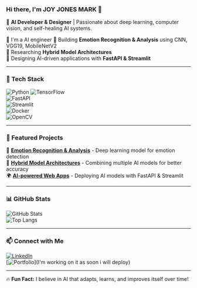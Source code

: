 ### Hi there, I'm JOY JONES MARK 👋  

🚀 **AI Developer & Designer** | Passionate about deep learning, computer vision, and self-healing AI systems.  

🔹 I'm a AI engineer
🔹 Building **Emotion Recognition & Analysis** using CNN, VGG19, MobileNetV2  
🔹 Researching **Hybrid Model Architectures**  
🔹 Designing AI-driven applications with **FastAPI & Streamlit**  

---

### 🔧 Tech Stack  
![Python](https://img.shields.io/badge/-Python-3776AB?style=flat-square&logo=python&logoColor=white)
![TensorFlow](https://img.shields.io/badge/-TensorFlow-FF6F00?style=flat-square&logo=tensorflow&logoColor=white)  
![FastAPI](https://img.shields.io/badge/-FastAPI-009688?style=flat-square&logo=fastapi&logoColor=white)  
![Streamlit](https://img.shields.io/badge/-Streamlit-FF4B4B?style=flat-square&logo=streamlit&logoColor=white)  
![Docker](https://img.shields.io/badge/-Docker-2496ED?style=flat-square&logo=docker&logoColor=white)  
![OpenCV](https://img.shields.io/badge/-OpenCV-5C3EE8?style=flat-square&logo=opencv&logoColor=white)  

---

### 📂 Featured Projects  
🚀 **[Emotion Recognition & Analysis](https://github.com/your-username/emotion-recognition)** - Deep learning model for emotion detection  
🔗 **[Hybrid Model Architectures](https://github.com/your-username/hybrid-models)** - Combining multiple AI models for better accuracy  
🌍 **[AI-powered Web Apps](https://github.com/your-username/ai-web-apps)** - Deploying AI models with FastAPI & Streamlit  

---

### 📊 GitHub Stats  
![GitHub Stats](https://github-readme-stats.vercel.app/api?username=your-username&show_icons=true&theme=dark)  
![Top Langs](https://github-readme-stats.vercel.app/api/top-langs/?username=your-username&layout=compact&theme=dark)  

---

### 📫 Connect with Me  
[![LinkedIn](https://img.shields.io/badge/-LinkedIn-0A66C2?style=flat-square&logo=linkedin&logoColor=white)](https://linkedin.com/in/joyjonesmark)  
[![Portfolio](https://img.shields.io/badge/-Portfolio-000?style=flat-square&logo=vercel&logoColor=white)](I'm working on it as soon i will deploy)

---

🔥 **Fun Fact:** I believe in AI that adapts, learns, and improves itself over time!  
